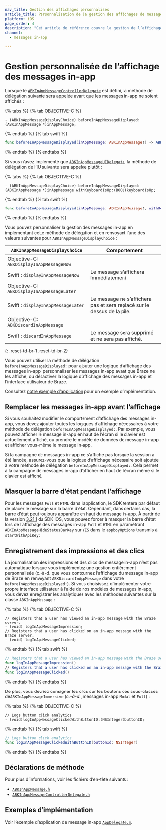```yaml
---
nav_title: Gestion des affichages personnalisés
article_title: Personnalisation de la gestion des affichages de messages in-app pour iOS
platform: iOS
page_order: 4
description: "Cet article de référence couvre la gestion de l’affichage personnalisé de la messagerie dans l’application pour votre application iOS."
channel:
  - messages in-app

---
```


# Gestion personnalisée de l’affichage des messages in-app

Lorsque le [`ABKInAppMessageControllerDelegate`][16] est défini, la méthode de délégation suivante sera appelée avant que les messages in-app ne soient affichés :

{% tabs %}
{% tab OBJECTIVE-C %}

```objc
- (ABKInAppMessageDisplayChoice) beforeInAppMessageDisplayed:(ABKInAppMessage *)inAppMessage;
```

{% endtab %}
{% tab swift %}

```swift
func beforeInAppMessageDisplayed(inAppMessage: ABKInAppMessage!) -> ABKInAppMessageDisplayChoice
```

{% endtab %}
{% endtabs %}

Si vous n’avez implémenté que [`ABKInAppMessageUIDelegate`][34], la méthode de délégation de l’IU suivante sera appelée plutôt :

{% tabs %}
{% tab OBJECTIVE-C %}

```objc
- (ABKInAppMessageDisplayChoice) beforeInAppMessageDisplayed:(ABKInAppMessage *)inAppMessage withKeyboardIsUp:(BOOL)keyboardIsUp;
```

{% endtab %}
{% tab swift %}

```swift
func beforeInAppMessageDisplayed(inAppMessage: ABKInAppMessage!, withKeyboardIsUp keyboardIsUp: Bool) -> ABKInAppMessageDisplayChoice
```

{% endtab %}
{% endtabs %}

Vous pouvez personnaliser la gestion des messages in-app en implémentant cette méthode de délégation et en renvoyant l’une des valeurs suivantes pour `ABKInAppMessageDisplayChoice` :

| `ABKInAppMessageDisplayChoice` | Comportement |
| -------------------------- | -------- |
| Objective-C: `ABKDisplayInAppMessageNow`<br>
Swift : `displayInAppMessageNow` | Le message s’affichera immédiatement |
| Objective-C: `ABKDisplayInAppMessageLater`<br>
Swift : `displayInAppMessageLater` | Le message ne s’affichera pas et sera replacé sur le dessus de la pile. |
| Objective-C: `ABKDiscardInAppMessage`<br>
Swift : `discardInAppMessage`| Le message sera supprimé et ne sera pas affiché. |
{: .reset-td-br-1 .reset-td-br-2}

Vous pouvez utiliser la méthode de délégation `beforeInAppMessageDisplayed:` pour ajouter une logique d’affichage des messages in-app, personnaliser les messages in-app avant que Braze ne les affiche, ou désactiver la logique d’affichage des messages in-app et l’interface utilisateur de Braze.

Consultez [notre exemple d’application][36] pour un exemple d’implémentation.

## Remplacer les messages in-app avant l’affichage

Si vous souhaitez modifier le comportement d’affichage des messages in-app, vous devez ajouter toutes les logiques d’affichage nécessaires à votre méthode de délégation `beforeInAppMessageDisplayed:`. Par exemple, vous pouvez afficher le message in-app en haut de l’écran si le clavier est actuellement affiché, ou prendre le modèle de données de message in-app et afficher vous-même le message in-app.

Si la campagne de messages in-app ne s’affiche pas lorsque la session a été lancée, assurez-vous que la logique d’affichage nécessaire soit ajoutée à votre méthode de délégation `beforeInAppMessageDisplayed:`. Cela permet à la campagne de messages in-app d’afficher en haut de l’écran même si le clavier est affiché.

## Masquer la barre d’état pendant l’affichage

Pour les messages `Full` et `HTML` dans l’application, le SDK tentera par défaut de placer le message sur la barre d’état. Cependant, dans certains cas, la barre d’état peut toujours apparaître en haut du message in-app. À partir de la version [3.21.1](https://github.com/Appboy/appboy-ios-sdk/blob/master/CHANGELOG.md#3211) du SDK iOS, vous pouvez forcer à masquer la barre d’état lors de l’affichage des messages in-app `Full` et `HTML` en paramétrant `ABKInAppMessageHideStatusBarKey` sur `YES` dans le `appboyOptions` transmis à `startWithApiKey:`.

## Enregistrement des impressions et des clics

La journalisation des impressions et des clics de message in-app n’est pas automatique lorsque vous implémentez une gestion entièrement personnalisée (c.-à-d. que vous contournez l’affichage du message in-app de Braze en renvoyant `ABKDiscardInAppMessage` dans votre `beforeInAppMessageDisplayed:`). Si vous choisissez d’implémenter votre propre interface utilisateur à l’aide de nos modèles de messages in-app, vous devez enregistrer les analytiques avec les méthodes suivantes sur la classe `ABKInAppMessage` :

{% tabs %}
{% tab OBJECTIVE-C %}

```objc
// Registers that a user has viewed an in-app message with the Braze server.
- (void) logInAppMessageImpression;
// Registers that a user has clicked on an in-app message with the Braze server.
- (void) logInAppMessageClicked;
```

{% endtab %}
{% tab swift %}

```swift
// Registers that a user has viewed an in-app message with the Braze server.
func logInAppMessageImpression()
// Registers that a user has clicked on an in-app message with the Braze server.
func logInAppMessageClicked()
```

{% endtab %}
{% endtabs %}

De plus, vous devriez consigner les clics sur les boutons des sous-classes de`ABKInAppMessageImmersive` (*c.-à-d.*, messages in-app `Modal` et `Full`) :

{% tabs %}
{% tab OBJECTIVE-C %}

```objc
// Logs button click analytics
- (void)logInAppMessageClickedWithButtonID:(NSInteger)buttonID;
```

{% endtab %}
{% tab swift %}

```swift
// Logs button click analytics
func logInAppMessageClickedWithButtonID(buttonId: NSInteger)
```

{% endtab %}
{% endtabs %}

## Déclarations de méthode

Pour plus d’informations, voir les fichiers d’en-tête suivants :

- [`ABKInAppMessage.h`][14]
- [`ABKInAppMessageControllerDelegate.h`][16]

## Exemples d’implémentation

Voir l’exemple d’application de message in-app [`AppDelegate.m`][36].


[16]: https://github.com/Appboy/appboy-ios-sdk/blob/master/AppboyKit/include/ABKInAppMessageControllerDelegate.h
[36]: https://github.com/Appboy/appboy-ios-sdk/blob/master/Samples/InAppMessage/BrazeInAppMessageSample/BrazeInAppMessageSample/AppDelegate.m
[34]: https://github.com/Appboy/appboy-ios-sdk/blob/master/AppboyUI/ABKInAppMessage/ABKInAppMessageUIDelegate.h
[14]: https://github.com/Appboy/appboy-ios-sdk/blob/master/AppboyKit/include/ABKInAppMessage.h

